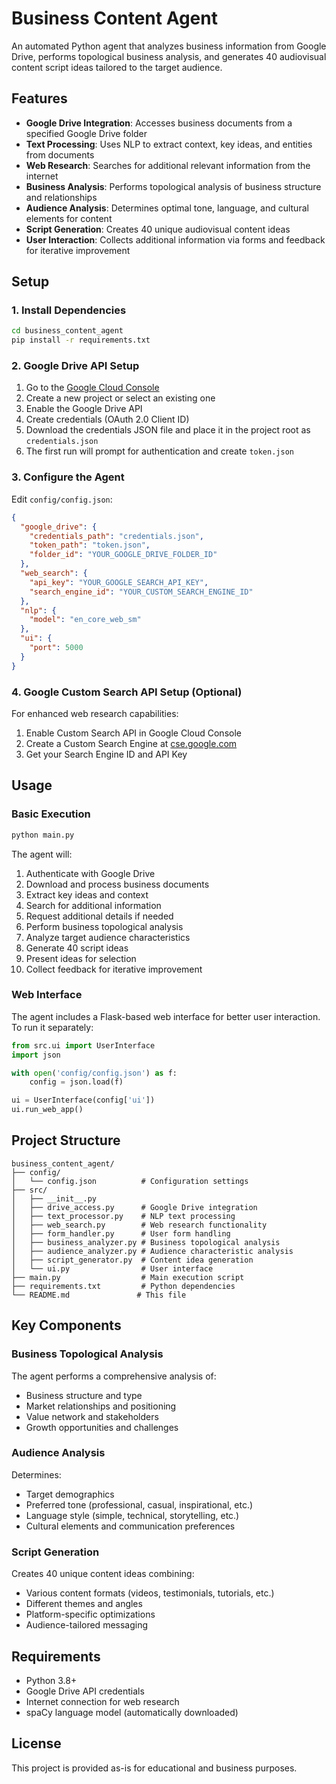 # Business Content Agent

An automated Python agent that analyzes business information from Google Drive, performs topological business analysis, and generates 40 audiovisual content script ideas tailored to the target audience.

## Features

- **Google Drive Integration**: Accesses business documents from a specified Google Drive folder
- **Text Processing**: Uses NLP to extract context, key ideas, and entities from documents
- **Web Research**: Searches for additional relevant information from the internet
- **Business Analysis**: Performs topological analysis of business structure and relationships
- **Audience Analysis**: Determines optimal tone, language, and cultural elements for content
- **Script Generation**: Creates 40 unique audiovisual content ideas
- **User Interaction**: Collects additional information via forms and feedback for iterative improvement

## Setup

### 1. Install Dependencies

```bash
cd business_content_agent
pip install -r requirements.txt
```

### 2. Google Drive API Setup

1. Go to the [Google Cloud Console](https://console.cloud.google.com/)
2. Create a new project or select an existing one
3. Enable the Google Drive API
4. Create credentials (OAuth 2.0 Client ID)
5. Download the credentials JSON file and place it in the project root as `credentials.json`
6. The first run will prompt for authentication and create `token.json`

### 3. Configure the Agent

Edit `config/config.json`:

```json
{
  "google_drive": {
    "credentials_path": "credentials.json",
    "token_path": "token.json",
    "folder_id": "YOUR_GOOGLE_DRIVE_FOLDER_ID"
  },
  "web_search": {
    "api_key": "YOUR_GOOGLE_SEARCH_API_KEY",
    "search_engine_id": "YOUR_CUSTOM_SEARCH_ENGINE_ID"
  },
  "nlp": {
    "model": "en_core_web_sm"
  },
  "ui": {
    "port": 5000
  }
}
```

### 4. Google Custom Search API Setup (Optional)

For enhanced web research capabilities:

1. Enable Custom Search API in Google Cloud Console
2. Create a Custom Search Engine at [cse.google.com](https://cse.google.com)
3. Get your Search Engine ID and API Key

## Usage

### Basic Execution

```bash
python main.py
```

The agent will:

1. Authenticate with Google Drive
2. Download and process business documents
3. Extract key ideas and context
4. Search for additional information
5. Request additional details if needed
6. Perform business topological analysis
7. Analyze target audience characteristics
8. Generate 40 script ideas
9. Present ideas for selection
10. Collect feedback for iterative improvement

### Web Interface

The agent includes a Flask-based web interface for better user interaction. To run it separately:

```python
from src.ui import UserInterface
import json

with open('config/config.json') as f:
    config = json.load(f)

ui = UserInterface(config['ui'])
ui.run_web_app()
```

## Project Structure

```
business_content_agent/
├── config/
│   └── config.json          # Configuration settings
├── src/
│   ├── __init__.py
│   ├── drive_access.py      # Google Drive integration
│   ├── text_processor.py    # NLP text processing
│   ├── web_search.py        # Web research functionality
│   ├── form_handler.py      # User form handling
│   ├── business_analyzer.py # Business topological analysis
│   ├── audience_analyzer.py # Audience characteristic analysis
│   ├── script_generator.py  # Content idea generation
│   └── ui.py                # User interface
├── main.py                  # Main execution script
├── requirements.txt         # Python dependencies
└── README.md               # This file
```

## Key Components

### Business Topological Analysis

The agent performs a comprehensive analysis of:
- Business structure and type
- Market relationships and positioning
- Value network and stakeholders
- Growth opportunities and challenges

### Audience Analysis

Determines:
- Target demographics
- Preferred tone (professional, casual, inspirational, etc.)
- Language style (simple, technical, storytelling, etc.)
- Cultural elements and communication preferences

### Script Generation

Creates 40 unique content ideas combining:
- Various content formats (videos, testimonials, tutorials, etc.)
- Different themes and angles
- Platform-specific optimizations
- Audience-tailored messaging

## Requirements

- Python 3.8+
- Google Drive API credentials
- Internet connection for web research
- spaCy language model (automatically downloaded)

## License

This project is provided as-is for educational and business purposes.